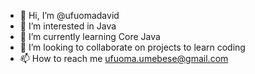 - 👋 Hi, I’m @ufuomadavid
- 👀 I’m interested in Java
- 🌱 I’m currently learning Core Java
- 💞️ I’m looking to collaborate on projects to learn coding
- 📫 How to reach me ufuoma.umebese@gmail.com

<!---
ufuomadavid/ufuomadavid is a ✨ special ✨ repository because its `README.md` (this file) appears on your GitHub profile.
You can click the Preview link to take a look at your changes.
--->
